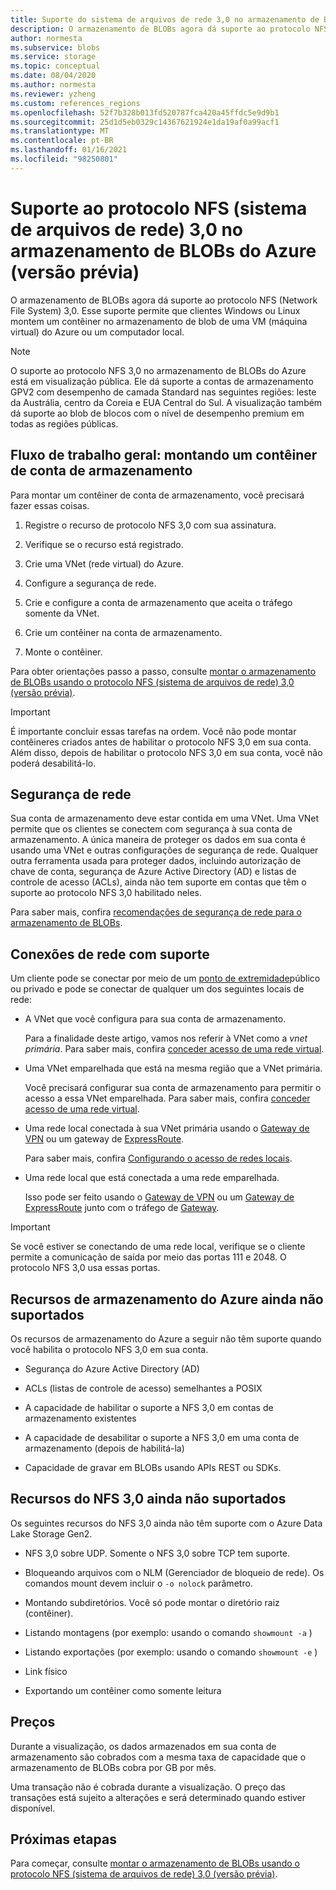 ```yaml
---
title: Suporte do sistema de arquivos de rede 3,0 no armazenamento de BLOBs do Azure (visualização) | Microsoft Docs
description: O armazenamento de BLOBs agora dá suporte ao protocolo NFS (Network File System) 3,0. Esse suporte permite que os clientes Windows e Linux montem um contêiner no armazenamento de blobs de uma VM (máquina virtual) do Azure ou um computador que é executado no local.
author: normesta
ms.subservice: blobs
ms.service: storage
ms.topic: conceptual
ms.date: 08/04/2020
ms.author: normesta
ms.reviewer: yzheng
ms.custom: references_regions
ms.openlocfilehash: 52f7b328b013fd520787fca420a45ffdc5e9d9b1
ms.sourcegitcommit: 25d1d5eb0329c14367621924e1da19af0a99acf1
ms.translationtype: MT
ms.contentlocale: pt-BR
ms.lasthandoff: 01/16/2021
ms.locfileid: "98250801"
---
```

# <a name="network-file-system-nfs-30-protocol-support-in-azure-blob-storage-preview"></a>Suporte ao protocolo NFS (sistema de arquivos de rede) 3,0 no armazenamento de BLOBs do Azure (versão prévia)

O armazenamento de BLOBs agora dá suporte ao protocolo NFS (Network File System) 3,0. Esse suporte permite que clientes Windows ou Linux montem um contêiner no armazenamento de blob de uma VM (máquina virtual) do Azure ou um computador local. 

> [!NOTE]
> O suporte ao protocolo NFS 3,0 no armazenamento de BLOBs do Azure está em visualização pública. Ele dá suporte a contas de armazenamento GPV2 com desempenho de camada Standard nas seguintes regiões: leste da Austrália, centro da Coreia e EUA Central do Sul. A visualização também dá suporte ao blob de blocos com o nível de desempenho premium em todas as regiões públicas.

## <a name="general-workflow-mounting-a-storage-account-container"></a>Fluxo de trabalho geral: montando um contêiner de conta de armazenamento

Para montar um contêiner de conta de armazenamento, você precisará fazer essas coisas.

1. Registre o recurso de protocolo NFS 3,0 com sua assinatura.

2. Verifique se o recurso está registrado.

3. Crie uma VNet (rede virtual) do Azure.

4. Configure a segurança de rede.

5. Crie e configure a conta de armazenamento que aceita o tráfego somente da VNet.

6. Crie um contêiner na conta de armazenamento.

7. Monte o contêiner.

Para obter orientações passo a passo, consulte [montar o armazenamento de BLOBs usando o protocolo NFS (sistema de arquivos de rede) 3,0 (versão prévia)](network-file-system-protocol-support-how-to.md).

> [!IMPORTANT]
> É importante concluir essas tarefas na ordem. Você não pode montar contêineres criados antes de habilitar o protocolo NFS 3,0 em sua conta. Além disso, depois de habilitar o protocolo NFS 3,0 em sua conta, você não poderá desabilitá-lo.

## <a name="network-security"></a>Segurança de rede

Sua conta de armazenamento deve estar contida em uma VNet. Uma VNet permite que os clientes se conectem com segurança à sua conta de armazenamento. A única maneira de proteger os dados em sua conta é usando uma VNet e outras configurações de segurança de rede. Qualquer outra ferramenta usada para proteger dados, incluindo autorização de chave de conta, segurança de Azure Active Directory (AD) e listas de controle de acesso (ACLs), ainda não tem suporte em contas que têm o suporte ao protocolo NFS 3,0 habilitado neles. 

Para saber mais, confira [recomendações de segurança de rede para o armazenamento de BLOBs](security-recommendations.md#networking).

## <a name="supported-network-connections"></a>Conexões de rede com suporte

Um cliente pode se conectar por meio de um [ponto de extremidade](../common/storage-private-endpoints.md)público ou privado e pode se conectar de qualquer um dos seguintes locais de rede:

- A VNet que você configura para sua conta de armazenamento. 

  Para a finalidade deste artigo, vamos nos referir à VNet como a *vnet primária*. Para saber mais, confira [conceder acesso de uma rede virtual](../common/storage-network-security.md#grant-access-from-a-virtual-network).

- Uma VNet emparelhada que está na mesma região que a VNet primária.

  Você precisará configurar sua conta de armazenamento para permitir o acesso a essa VNet emparelhada. Para saber mais, confira [conceder acesso de uma rede virtual](../common/storage-network-security.md#grant-access-from-a-virtual-network).

- Uma rede local conectada à sua VNet primária usando o [Gateway de VPN](../../vpn-gateway/vpn-gateway-about-vpngateways.md) ou um gateway de [ExpressRoute](../../expressroute/expressroute-howto-add-gateway-portal-resource-manager.md). 

  Para saber mais, confira [Configurando o acesso de redes locais](../common/storage-network-security.md#configuring-access-from-on-premises-networks).

- Uma rede local que está conectada a uma rede emparelhada.

  Isso pode ser feito usando o [Gateway de VPN](../../vpn-gateway/vpn-gateway-about-vpngateways.md) ou um [Gateway de ExpressRoute](../../expressroute/expressroute-howto-add-gateway-portal-resource-manager.md) junto com o tráfego de [Gateway](/azure/architecture/reference-architectures/hybrid-networking/vnet-peering#gateway-transit). 

> [!IMPORTANT]
> Se você estiver se conectando de uma rede local, verifique se o cliente permite a comunicação de saída por meio das portas 111 e 2048. O protocolo NFS 3,0 usa essas portas.

## <a name="azure-storage-features-not-yet-supported"></a>Recursos de armazenamento do Azure ainda não suportados

Os recursos de armazenamento do Azure a seguir não têm suporte quando você habilita o protocolo NFS 3,0 em sua conta. 

- Segurança do Azure Active Directory (AD)

- ACLs (listas de controle de acesso) semelhantes a POSIX

- A capacidade de habilitar o suporte a NFS 3,0 em contas de armazenamento existentes

- A capacidade de desabilitar o suporte a NFS 3,0 em uma conta de armazenamento (depois de habilitá-la)

- Capacidade de gravar em BLOBs usando APIs REST ou SDKs. 
  
## <a name="nfs-30-features-not-yet-supported"></a>Recursos do NFS 3,0 ainda não suportados

Os seguintes recursos do NFS 3,0 ainda não têm suporte com o Azure Data Lake Storage Gen2.

- NFS 3,0 sobre UDP. Somente o NFS 3,0 sobre TCP tem suporte.

- Bloqueando arquivos com o NLM (Gerenciador de bloqueio de rede). Os comandos mount devem incluir o `-o nolock` parâmetro.

- Montando subdiretórios. Você só pode montar o diretório raiz (contêiner).

- Listando montagens (por exemplo: usando o comando `showmount -a` )

- Listando exportações (por exemplo: usando o comando `showmount -e` )

- Link físico

- Exportando um contêiner como somente leitura

## <a name="pricing"></a>Preços

Durante a visualização, os dados armazenados em sua conta de armazenamento são cobrados com a mesma taxa de capacidade que o armazenamento de BLOBs cobra por GB por mês. 

Uma transação não é cobrada durante a visualização. O preço das transações está sujeito a alterações e será determinado quando estiver disponível.

## <a name="next-steps"></a>Próximas etapas

Para começar, consulte [montar o armazenamento de BLOBs usando o protocolo NFS (sistema de arquivos de rede) 3,0 (versão prévia)](network-file-system-protocol-support-how-to.md).
